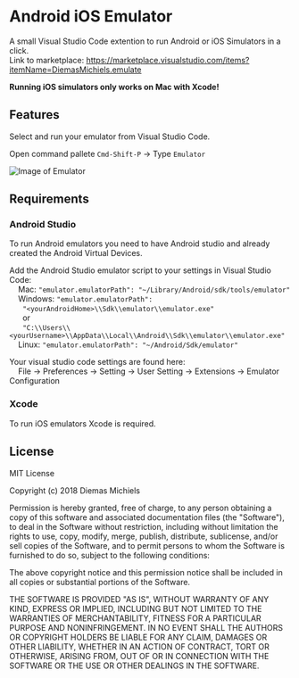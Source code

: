 # Android iOS Emulator

A small Visual Studio Code extention to run Android or iOS Simulators in a click.  
Link to marketplace: https://marketplace.visualstudio.com/items?itemName=DiemasMichiels.emulate

**Running iOS simulators only works on Mac with Xcode!**

## Features

Select and run your emulator from Visual Studio Code.

Open command pallete `Cmd-Shift-P` -> Type `Emulator`

![Image of Emulator](https://raw.githubusercontent.com/DiemasMichiels/Emulator/master/images/emulator.gif)

## Requirements

### Android Studio

To run Android emulators you need to have Android studio and already created the Android Virtual Devices.

Add the Android Studio emulator script to your settings in Visual Studio Code:  
&nbsp;&nbsp;&nbsp;&nbsp;Mac: `"emulator.emulatorPath": "~/Library/Android/sdk/tools/emulator"`  
&nbsp;&nbsp;&nbsp;&nbsp;Windows: `"emulator.emulatorPath":`  
&nbsp;&nbsp;&nbsp;&nbsp;&nbsp;&nbsp;`"<yourAndroidHome>\\Sdk\\emulator\\emulator.exe"`  
&nbsp;&nbsp;&nbsp;&nbsp;&nbsp;&nbsp;or  
&nbsp;&nbsp;&nbsp;&nbsp;&nbsp;&nbsp;`"C:\\Users\\<yourUsername>\\AppData\\Local\\Android\\Sdk\\emulator\\emulator.exe"`  
&nbsp;&nbsp;&nbsp;&nbsp;Linux: `"emulator.emulatorPath": "~/Android/Sdk/emulator"`

Your visual studio code settings are found here:  
&nbsp;&nbsp;&nbsp;&nbsp;File -> Preferences -> Setting -> User Setting -> Extensions -> Emulator Configuration

### Xcode

To run iOS emulators Xcode is required.

## License

MIT License

Copyright (c) 2018 Diemas Michiels

Permission is hereby granted, free of charge, to any person obtaining a copy
of this software and associated documentation files (the "Software"), to deal
in the Software without restriction, including without limitation the rights
to use, copy, modify, merge, publish, distribute, sublicense, and/or sell
copies of the Software, and to permit persons to whom the Software is
furnished to do so, subject to the following conditions:

The above copyright notice and this permission notice shall be included in all
copies or substantial portions of the Software.

THE SOFTWARE IS PROVIDED "AS IS", WITHOUT WARRANTY OF ANY KIND, EXPRESS OR
IMPLIED, INCLUDING BUT NOT LIMITED TO THE WARRANTIES OF MERCHANTABILITY,
FITNESS FOR A PARTICULAR PURPOSE AND NONINFRINGEMENT. IN NO EVENT SHALL THE
AUTHORS OR COPYRIGHT HOLDERS BE LIABLE FOR ANY CLAIM, DAMAGES OR OTHER
LIABILITY, WHETHER IN AN ACTION OF CONTRACT, TORT OR OTHERWISE, ARISING FROM,
OUT OF OR IN CONNECTION WITH THE SOFTWARE OR THE USE OR OTHER DEALINGS IN THE
SOFTWARE.
